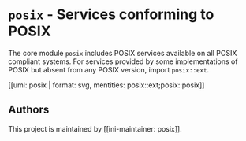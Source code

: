 # `posix` - Services conforming to POSIX

The core module `posix` includes POSIX services available on all POSIX compliant systems.
For services provided by some implementations of POSIX but absent from any POSIX version,
import `posix::ext`.

[[uml: posix | format: svg, mentities: posix::ext;posix::posix]]

## Authors

This project is maintained by [[ini-maintainer: posix]].
